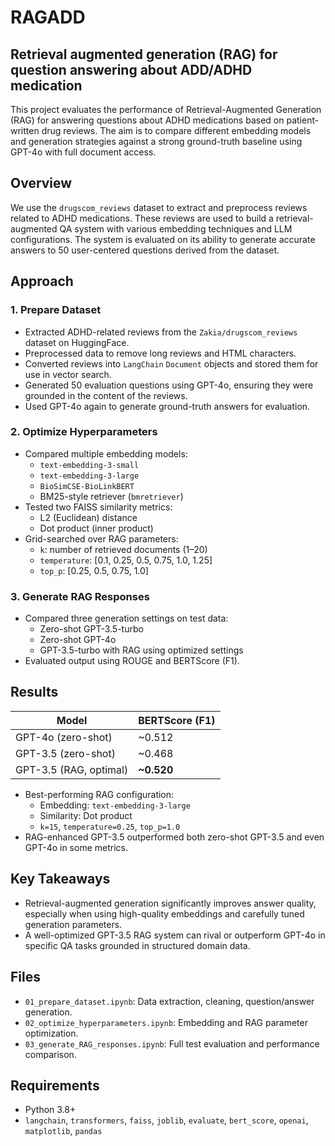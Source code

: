 # RAGADD
Retrieval augmented generation (RAG) for question answering about ADD/ADHD medication
-------------

This project evaluates the performance of Retrieval-Augmented Generation (RAG) for answering questions about ADHD medications based on patient-written drug reviews. The aim is to compare different embedding models and generation strategies against a strong ground-truth baseline using GPT-4o with full document access.

## Overview

We use the `drugscom_reviews` dataset to extract and preprocess reviews related to ADHD medications. These reviews are used to build a retrieval-augmented QA system with various embedding techniques and LLM configurations. The system is evaluated on its ability to generate accurate answers to 50 user-centered questions derived from the dataset.

## Approach

### 1. Prepare Dataset

- Extracted ADHD-related reviews from the `Zakia/drugscom_reviews` dataset on HuggingFace.
- Preprocessed data to remove long reviews and HTML characters.
- Converted reviews into `LangChain` `Document` objects and stored them for use in vector search.
- Generated 50 evaluation questions using GPT-4o, ensuring they were grounded in the content of the reviews.
- Used GPT-4o again to generate ground-truth answers for evaluation.

### 2. Optimize Hyperparameters

- Compared multiple embedding models:
  - `text-embedding-3-small`
  - `text-embedding-3-large`
  - `BioSimCSE-BioLinkBERT`
  - BM25-style retriever (`bmretriever`)
- Tested two FAISS similarity metrics:
  - L2 (Euclidean) distance
  - Dot product (inner product)
- Grid-searched over RAG parameters:
  - `k`: number of retrieved documents (1–20)
  - `temperature`: [0.1, 0.25, 0.5, 0.75, 1.0, 1.25]
  - `top_p`: [0.25, 0.5, 0.75, 1.0]

### 3. Generate RAG Responses

- Compared three generation settings on test data:
  - Zero-shot GPT-3.5-turbo
  - Zero-shot GPT-4o
  - GPT-3.5-turbo with RAG using optimized settings
- Evaluated output using ROUGE and BERTScore (F1).

## Results

| Model                   | BERTScore (F1) |
|------------------------|----------------|
| GPT-4o (zero-shot)     | ~0.512         |
| GPT-3.5 (zero-shot)    | ~0.468         |
| GPT-3.5 (RAG, optimal) | **~0.520**     |

- Best-performing RAG configuration:
  - Embedding: `text-embedding-3-large`
  - Similarity: Dot product
  - `k=15`, `temperature=0.25`, `top_p=1.0`
- RAG-enhanced GPT-3.5 outperformed both zero-shot GPT-3.5 and even GPT-4o in some metrics.

## Key Takeaways

- Retrieval-augmented generation significantly improves answer quality, especially when using high-quality embeddings and carefully tuned generation parameters.
- A well-optimized GPT-3.5 RAG system can rival or outperform GPT-4o in specific QA tasks grounded in structured domain data.

## Files

- `01_prepare_dataset.ipynb`: Data extraction, cleaning, question/answer generation.
- `02_optimize_hyperparameters.ipynb`: Embedding and RAG parameter optimization.
- `03_generate_RAG_responses.ipynb`: Full test evaluation and performance comparison.

## Requirements

- Python 3.8+
- `langchain`, `transformers`, `faiss`, `joblib`, `evaluate`, `bert_score`, `openai`, `matplotlib`, `pandas`